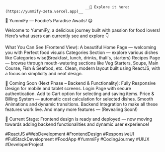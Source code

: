 
                                        __🔗 Explore it here: (https://yummify-zeta.vercel.app)__

🍴 YummiFy — Foodie’s Paradise Awaits! 😋

Welcome to YummiFy, a delicious journey built with passion for food lovers!
Here’s what users can currently see and explore 👇

What You Can See (Frontend View):
 A beautiful Home Page — welcoming you with Perfect food visuals
 Categories Section — explore various dishes like Categories  wise(Breakfast, lunch, drinks, thali's, starters)
 Recipes Page — browse through mouth-watering sections like Veg Starters, Soups, Main Course, Fish & Seafood, etc.
 Clean, modern layout built using ReactJS, with a focus on simplicity and neat design.

🚀 Coming Soon (Next Phase – Backend & Functionality):
Fully Responsive Design for mobile and tablet screens.
Login Page with secure authentication.
Add to Cart option for selecting and saving items.
Price & Billing System — automatic cost calculation for selected dishes.
Smooth Animations and dynamic transitions.
Backend Integration to make all these features work live.
And many more features — (Revealing Soon!) 

🎯 Current Stage:
Frontend design is ready and deployed — now moving towards adding backend functionalities and dynamic user experience!

#ReactJS #WebDevelopment #FrontendDesign #ResponsiveUI #FullStackDevelopment #FoodApp #YummiFy #CodingJourney #UIUX #DeveloperProject
